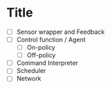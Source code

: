 # Title

- [ ] Sensor wrapper and Feedback
- [ ] Control function / Agent
    - [ ] On-policy
    - [ ] Off-policy
- [ ] Command Interpreter
- [ ] Scheduler
- [ ] Network
